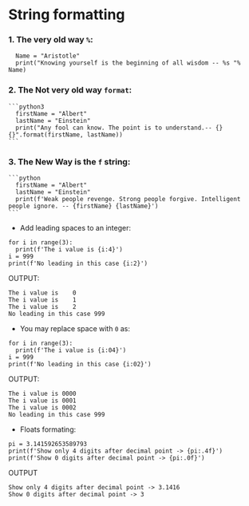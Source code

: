 # String formatting


### 1. The very old way ```%```:
  ```python3
    Name = "Aristotle"
    print("Knowing yourself is the beginning of all wisdom -- %s "% Name)
  ```

### 2. The Not very old way ```format```:
    ```python3
      firstName = "Albert"
      lastName = "Einstein"
      print("Any fool can know. The point is to understand.-- {} {}".format(firstName, lastName))
    ```
### 3. The New Way is the ```f``` string:
    ```python
      firstName = "Albert"
      lastName = "Einstein"
      print(f'Weak people revenge. Strong people forgive. Intelligent people ignore. -- {firstName} {lastName}')
    ```
   * Add  leading spaces to an integer:
   ```python3
   for i in range(3):
     print(f'The i value is {i:4}')
   i = 999
   print(f'No leading in this case {i:2}')
   ```
   OUTPUT:
   ```
   The i value is    0
   The i value is    1
   The i value is    2
   No leading in this case 999
   ```
   * You may replace space with ```0``` as:
   ```python3
   for i in range(3):
     print(f'The i value is {i:04}')
   i = 999
   print(f'No leading in this case {i:02}')
   ```
   OUTPUT:
   ```
   The i value is 0000
   The i value is 0001
   The i value is 0002
   No leading in this case 999
   ```
   * Floats formating:
   ```python3
   pi = 3.141592653589793
   print(f'Show only 4 digits after decimal point -> {pi:.4f}')
   print(f'Show 0 digits after decimal point -> {pi:.0f}')
   ```
   OUTPUT
   ```
   Show only 4 digits after decimal point -> 3.1416
   Show 0 digits after decimal point -> 3
   ```
   
   
   
   
